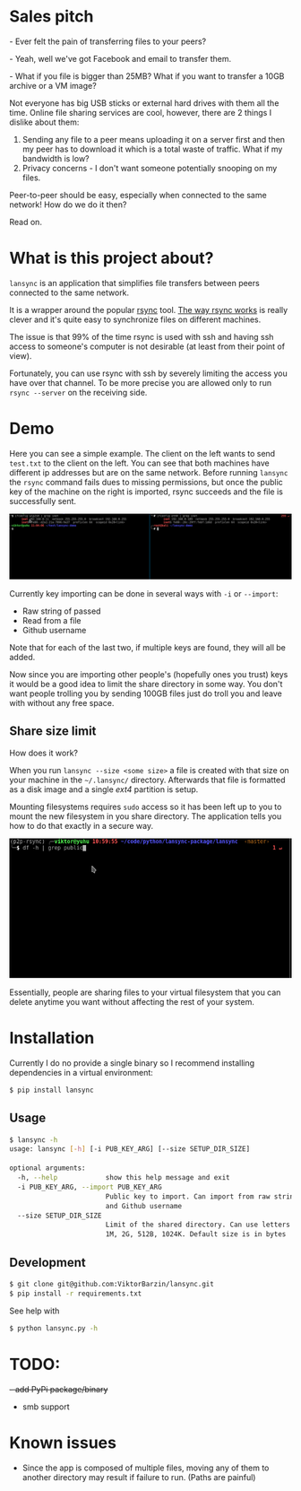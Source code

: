 # Sales pitch

\- Ever felt the pain of transferring files to your peers?

\- Yeah, well we've got Facebook and email to transfer them.

\- What if you file is bigger than 25MB? What if you want to transfer a 10GB archive or a VM image?

Not everyone has big USB sticks or external hard drives with them all the time. Online file sharing services are cool, however, there are 2 things I dislike about them:
1. Sending any file to a peer means uploading it on a server first and then my peer has to download it which is a total waste of traffic. What if my bandwidth is low?
2. Privacy concerns - I don't want someone potentially snooping on my files.

Peer-to-peer should be easy, especially when connected to the same network! How do we do it then?

Read on.

# What is this project about?
`lansync` is an application that simplifies file transfers between peers connected to the same network.

It is a wrapper around the popular [rsync](https://en.wikipedia.org/wiki/Rsync) tool.
[The way rsync works](https://rsync.samba.org/how-rsync-works.html) is really clever and it's quite easy to synchronize files on different machines.

The issue is that 99% of the time rsync is used with ssh and having ssh access to someone's computer is not desirable (at least from their point of view).

Fortunately, you can use rsync with ssh by severely limiting the access you have over that channel.
To be more precise you are allowed only to run `rsync --server` on the receiving side.

# Demo

Here you can see a simple example. The client on the left wants to send `test.txt` to the client on the left. You can see that both machines have different ip addresses but are on the same network. Before running `lansync` the `rsync` command fails dues to missing permissions, but once the public key of the machine on the right is imported, rsync succeeds and the file is  successfully sent.

![](./assets/lansync-demo.gif)

Currently key importing can be done in several ways with `-i` or `--import`:
- Raw string of passed
- Read from a file
- Github username

Note that for each of the last two, if multiple keys are found, they will all be added.

Now since you are importing other people's (hopefully ones you trust) keys it would be a good idea to limit the share directory in some way.
You don't want people trolling you by sending 100GB files just do troll you and leave with without any free space.

## Share size limit

How does it work?

When you run `lansync --size <some size>` a file is created with that size on your machine in the `~/.lansync/` directory.
Afterwards that file is formatted as a disk image and a single *ext4* partition is setup.

Mounting filesystems requires `sudo` access so it has been left up to you to mount the new filesystem in you share directory.
The application tells you how to do that exactly in a secure way.

![](./assets/lansync-size.gif)

Essentially, people are sharing files to your virtual filesystem that you can delete anytime you want without affecting the rest of your system.

# Installation
Currently I do no provide a single binary so I recommend installing dependencies in a virtual environment:

```bash
$ pip install lansync
```

## Usage

```bash
$ lansync -h
usage: lansync [-h] [-i PUB_KEY_ARG] [--size SETUP_DIR_SIZE]

optional arguments:
  -h, --help            show this help message and exit
  -i PUB_KEY_ARG, --import PUB_KEY_ARG
                        Public key to import. Can import from raw string, file
                        and Github username
  --size SETUP_DIR_SIZE
                        Limit of the shared directory. Can use letters e.g:
                        1M, 2G, 512B, 1024K. Default size is in bytes

```

## Development
```bash
$ git clone git@github.com:ViktorBarzin/lansync.git
$ pip install -r requirements.txt
```

See help with
```bash
$ python lansync.py -h
```

# TODO:
~~- add PyPi package/binary~~
- smb support

# Known issues
- Since the app is composed of multiple files, moving any of them to another directory may result if failure to run. (Paths are painful)
